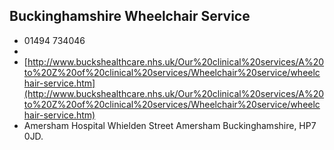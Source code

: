 
## Buckinghamshire Wheelchair Service

- <i class="fa fa-phone"></i> 01494 734046
- <i class="fa fa-envelope"></i> <a href="mailto:"></a>
- <i class="fa fa-home"></i> [http://www.buckshealthcare.nhs.uk/Our%20clinical%20services/A%20to%20Z%20of%20clinical%20services/Wheelchair%20service/wheelchair-service.htm](http://www.buckshealthcare.nhs.uk/Our%20clinical%20services/A%20to%20Z%20of%20clinical%20services/Wheelchair%20service/wheelchair-service.htm)
- <i class="fa fa-building"></i> Amersham Hospital Whielden Street   Amersham Buckinghamshire, HP7 0JD.
